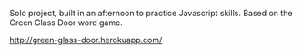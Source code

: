 Solo project, built in an afternoon to practice Javascript skills.  Based on the Green Glass Door word game.

http://green-glass-door.herokuapp.com/
